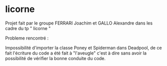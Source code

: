 # licorne

Projet fait par le groupe FERRARI Joachim et GALLO Alexandre dans les cadre du tp " licorne "

Probleme rencontré : 

Impossibilité d'importer la classe Poney et Spiderman dans Deadpool, de ce fait l'écriture du code a été fait à "l'aveugle"
c'est à dire sans avoir la possibilité de vérifier la bonne conduite du code.
